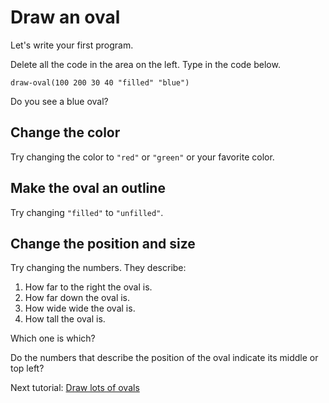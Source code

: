 # Draw an oval

Let's write your first program.

Delete all the code in the area on the left.  Type in the code below.

```
draw-oval(100 200 30 40 "filled" "blue")
```

Do you see a blue oval?

## Change the color

Try changing the color to `"red"` or `"green"` or your favorite color.

## Make the oval an outline

Try changing `"filled"` to `"unfilled"`.

## Change the position and size

Try changing the numbers. They describe:

1. How far to the right the oval is.
2. How far down the oval is.
3. How wide wide the oval is.
4. How tall the oval is.

Which one is which?

Do the numbers that describe the position of the oval indicate its middle or top left?

Next tutorial: [Draw lots of ovals](#ovals)
